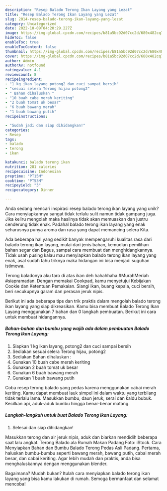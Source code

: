 ```yaml
---
description: "Resep Balado Terong Ikan Layang yang Lezat"
title: "Resep Balado Terong Ikan Layang yang Lezat"
slug: 2014-resep-balado-terong-ikan-layang-yang-lezat
category: Uncategorized
date: 2022-10-09T04:20:29.227Z
image: https://img-global.cpcdn.com/recipes/b81a5bc92d07cc2d/680x482cq70/balado-terong-ikan-layang-foto-resep-utama.jpg
hideToc: false
enableToc: true
enableTocContent: false
thumbnail: https://img-global.cpcdn.com/recipes/b81a5bc92d07cc2d/680x482cq70/balado-terong-ikan-layang-foto-resep-utama.jpg
cover: https://img-global.cpcdn.com/recipes/b81a5bc92d07cc2d/680x482cq70/balado-terong-ikan-layang-foto-resep-utama.jpg
author: Admin
authorAv: notfound
ratingvalue: 4.1
reviewcount: 8
recipeingredient:
- "1 kg ikan layang potong2 dan cuci sampai bersih"
- "sesuai selera Terong hijau potong2"
- " Bahan dihaluskan "
- "10 buah cabe merah keriting"
- "2 buah tomat uk besar"
- "6 buah bawang merah"
- "1 buah bawang putih"
recipeinstructions:

- "Sudah jadi dan siap dihidangkan!"
categories:
- Resep
tags:
- balado
- terong
- ikan

katakunci: balado terong ikan 
nutrition: 281 calories
recipecuisine: Indonesian
preptime: "PT15M"
cooktime: "PT53M"
recipeyield: "3"
recipecategory: Dinner

---
```





Anda sedang mencari inspirasi resep balado terong ikan layang yang unik? Cara menyiapkannya sangat tidak terlalu sulit namun tidak gampang juga. Jika keliru mengolah maka hasilnya tidak akan memuaskan dan justru cenderung tidak enak. Padahal balado terong ikan layang yang enak seharusnya punya aroma dan rasa yang dapat memancing selera Kita.





Ada beberapa hal yang sedikit banyak mempengaruhi kualitas rasa dari balado terong ikan layang, mulai dari jenis bahan, kemudian pemilihan bahan segar dan Bagus, sampai cara membuat dan menghidangkannya. Tidak usah pusing kalau mau menyiapkan balado terong ikan layang yang enak,      asal sudah tahu triknya maka hidangan ini bisa menjadi suguhan istimewa.














Terong baladonya aku taro di atas ikan deh hahahhaha #MurahMeriah #siapramadan. Dengan memakai Cookpad, kamu menyetujui Kebijakan Cookie dan Ketentuan Pemakaian. Siangi ikan, buang kepala, cuci bersih, beri secukupnya garam dan perasan jeruk nipis.






Berikut ini ada beberapa tips dan trik praktis dalam mengolah balado terong ikan layang yang siap dikreasikan. Kamu bisa membuat Balado Terong Ikan Layang menggunakan 7 bahan dan 0 langkah pembuatan. Berikut ini cara untuk membuat hidangannya.

<!--inarticleads1-->

##### Bahan-bahan dan bumbu yang wajib ada dalam pembuatan Balado Terong Ikan Layang:

1. Siapkan 1 kg ikan layang, potong2 dan cuci sampai bersih
1. Sediakan sesuai selera Terong hijau, potong2
1. Sediakan  Bahan dihaluskan :
1. Gunakan 10 buah cabe merah keriting
1. Gunakan 2 buah tomat uk besar
1. Gunakan 6 buah bawang merah
1. Gunakan 1 buah bawang putih


Coba resep terong balado yang pedas karena menggunakan cabai merah keriting. Kamu dapat membuat lauk simpel ini dalam waktu yang terbilang tidak terlalu lama. Masukkan bumbu, daun jeruk, serai dan kaldu bubuk. Kecilkan api, aduk-aduk bumbu hingga benar-benar matang. 

<!--inarticleads2-->

##### Langkah-langkah untuk buat Balado Terong Ikan Layang:


1. Selesai dan siap dihidangkan!

Masukkan terong dan air jeruk nipis, aduk dan biarkan mendidih beberapa saat lalu angkat. Terong Balado ala Rumah Makan Padang Foto: iStock. Cara Menyiapkan Bahan dan Bumbu Balado Terong Pedas Asli Padang. Pertama, haluskan bumbu-bumbu seperti bawang merah, bawang putih, cabai merah besar, dan cabai keriting. Agar lebih mudah dan praktis, anda bisa menghaluskannya dengan menggunakan blender. 

Bagaimana? Mudah bukan? Itulah cara menyiapkan balado terong ikan layang yang bisa kamu lakukan di rumah. Semoga bermanfaat dan selamat mencoba!
